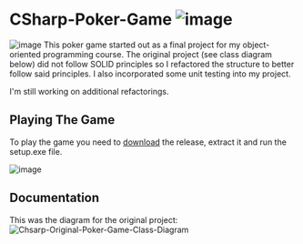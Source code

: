 # CSharp-Poker-Game ![image](https://img.shields.io/badge/build-passing-green.svg)
![image](https://user-images.githubusercontent.com/28933557/77608368-3cc9b780-6eda-11ea-8aa2-077765c5927d.png)
This poker game started out as a final project for my object-oriented programming course. The original project (see class diagram below) did not follow SOLID principles so I refactored the structure to better follow said principles. I also incorporated some unit testing into my project. 

I'm still working on additional refactorings.

## Playing The Game 
To play the game you need to [download](https://github.com/asathkumara/CSharp-Poker-Game/releases/download/v4.0/CSharp-Poker-Game-v4.0.zip) the release, extract it and run the setup.exe file. 

![image](https://user-images.githubusercontent.com/28933557/64801863-01ebdc00-d5a7-11e9-86a3-94f774549806.png)

## Documentation
This was the diagram for the original project:
![Chsarp-Original-Poker-Game-Class-Diagram](https://user-images.githubusercontent.com/28933557/55295035-a42f5300-53bd-11e9-9e35-bb40800ca181.JPG)
